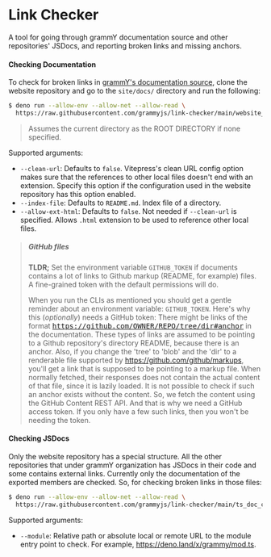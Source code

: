 # Link Checker

A tool for going through grammY documentation source and other repositories' JSDocs, and reporting broken links and missing
anchors.

#### Checking Documentation

To check for broken links in [grammY's documentation source](https://github.com/grammyjs/website), clone the website repository
and go to the `site/docs/` directory and run the following:

```sh
$ deno run --allow-env --allow-net --allow-read \
  https://raw.githubusercontent.com/grammyjs/link-checker/main/website_cli.ts [ROOT DIRECTORY]
```

> Assumes the current directory as the ROOT DIRECTORY if none specified.

Supported arguments:

- `--clean-url`: Defaults to `false`. Vitepress's clean URL config option makes sure that the references to other local files
  doesn't end with an extension. Specify this option if the configuration used in the website repository has this option enabled.
- `--index-file`: Defaults to `README.md`. Index file of a directory.
- `--allow-ext-html`: Defaults to `false`. Not needed if `--clean-url` is specified. Allows `.html` extension to be used to
  reference other local files.

> ##### GitHub files
>
> **TLDR;** Set the environment variable `GITHUB_TOKEN` if documents contains a lot of links to Github markup (README, for
> example) files. A fine-grained token with the default permissions will do.
>
> When you run the CLIs as mentioned you should get a gentle reminder about an environment variable: `GITHUB_TOKEN`. Here's why
> this (_optionally_) needs a GitHub token: There might be links of the format
> <samp>https://github.com/OWNER/REPO/tree/dir#anchor</samp> in the documentation. These types of links are assumed to be pointing
> to a Github repository's directory README, because there is an anchor. Also, if you change the 'tree' to 'blob' and the 'dir' to
> a renderable file supported by https://github.com/github/markups, you'll get a link that is supposed to be pointing to a markup
> file. When normally fetched, their responses does not contain the actual content of that file, since it is lazily loaded. It is
> not possible to check if such an anchor exists without the content. So, we fetch the content using the GitHub Content REST API.
> And that is why we need a GitHub access token. If you only have a few such links, then you won't be needing the token.

#### Checking JSDocs

Only the website repository has a special structure. All the other repositories that under grammY organization has JSDocs in their
code and some contains external links. Currently only the documentation of the exported members are checked. So, for checking
broken links in those files:

```sh
$ deno run --allow-env --allow-net --allow-read \
  https://raw.githubusercontent.com/grammyjs/link-checker/main/ts_doc_cli.ts --module <MODULE>
```

Supported arguments:

- `--module`: Relative path or absolute local or remote URL to the module entry point to check. For example,
  https://deno.land/x/grammy/mod.ts.

